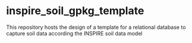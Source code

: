 # inspire_soil_gpkg_template
This repository hosts the design of a template for a relational database to capture soil data according the INSPIRE soil data model
